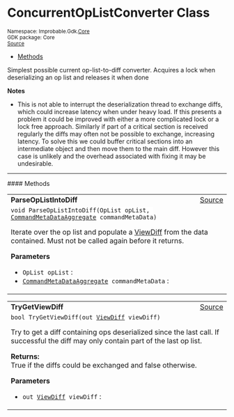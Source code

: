 
# ConcurrentOpListConverter Class
<sup>
Namespace: Improbable.Gdk.<a href="{{urlRoot}}/api/core-index">Core</a><br/>
GDK package: Core<br/>
<a href="https://www.github.com/spatialos/gdk-for-unity/blob/88a422dc255ef1d47ee9385f226ca439f31c000b/workers/unity/Packages/io.improbable.gdk.core/Worker/ConnectionHandlers/MultithreadedSpatialOSConnectionHandler/ConcurrentOpListConverter.cs/#L18">Source</a>
<style>
a code {
                    padding: 0em 0.25em!important;
}
code {
                    background-color: #ffffff!important;
}
</style>
</sup>
<nav id="pageToc" class="page-toc"><ul><li><a href="#methods">Methods</a>
</ul></nav>

</p>



<p>Simplest possible current op-list-to-diff converter. Acquires a lock when deserializing an op list and releases it when done </p>




</p>

<b>Notes</b>

- This is not able to interrupt the deserialization thread to exchange diffs, which could increase latency when under heavy load. If this presents a problem it could be improved with either a more complicated lock or a lock free approach. Similarly if part of a critical section is received regularly the diffs may often not be possible to exchange, increasing latency. To solve this we could buffer critical sections into an intermediate object and then move them to the main diff. However this case is unlikely and the overhead associated with fixing it may be undesirable. 










</p>
<hr style="width:100%; border-top-color:#d8d8d8" />
#### Methods


</p>




<table width="100%">
    <tr>
        <td style="border-right:none"><a id="parseoplistintodiff-oplist-commandmetadataaggregate"></a><b>ParseOpListIntoDiff</b></td>
        <td style="border-left:none; text-align:right"><a href="https://www.github.com/spatialos/gdk-for-unity/blob/88a422dc255ef1d47ee9385f226ca439f31c000b/workers/unity/Packages/io.improbable.gdk.core/Worker/ConnectionHandlers/MultithreadedSpatialOSConnectionHandler/ConcurrentOpListConverter.cs/#L41">Source</a></td>
    </tr>
    <tr>
        <td colspan="2">
<code>void ParseOpListIntoDiff(OpList opList, <a href="{{urlRoot}}/api/core/command-meta-data-aggregate">CommandMetaDataAggregate</a> commandMetaData)</code></p>
Iterate over the op list and populate a <a href="{{urlRoot}}/api/core/view-diff">ViewDiff</a> from the data contained. Must not be called again before it returns. 


</p>

<b>Parameters</b>

<ul>
<li><code>OpList opList</code> : </li>
<li><code><a href="{{urlRoot}}/api/core/command-meta-data-aggregate">CommandMetaDataAggregate</a> commandMetaData</code> : </li>
</ul>





</td>
    </tr>
</table>


<table width="100%">
    <tr>
        <td style="border-right:none"><a id="trygetviewdiff-out-viewdiff"></a><b>TryGetViewDiff</b></td>
        <td style="border-left:none; text-align:right"><a href="https://www.github.com/spatialos/gdk-for-unity/blob/88a422dc255ef1d47ee9385f226ca439f31c000b/workers/unity/Packages/io.improbable.gdk.core/Worker/ConnectionHandlers/MultithreadedSpatialOSConnectionHandler/ConcurrentOpListConverter.cs/#L136">Source</a></td>
    </tr>
    <tr>
        <td colspan="2">
<code>bool TryGetViewDiff(out <a href="{{urlRoot}}/api/core/view-diff">ViewDiff</a> viewDiff)</code></p>
Try to get a diff containing ops deserialized since the last call. If successful the diff may only contain part of the last op list. 
</p><b>Returns:</b></br>True if the diffs could be exchanged and false otherwise.

</p>

<b>Parameters</b>

<ul>
<li><code>out <a href="{{urlRoot}}/api/core/view-diff">ViewDiff</a> viewDiff</code> : </li>
</ul>





</td>
    </tr>
</table>





